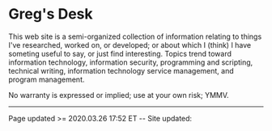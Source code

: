 # Greg's Desk

This web site is a semi-organized collection of information relating to things I've researched, worked on, or developed; or about which I (think) I have someting useful to say, or just find interesting. Topics trend toward information technology, information security, programming and scripting, technical writing, information technology service management, and program management.

No warranty is expressed or implied; use at your own risk; YMMV.

<hr class="tight"><p class="timestamp">Page updated >= 2020.03.26 17:52 ET -- Site updated: <span id="timestamp"></span></p>
<script type='text/javascript'>document.getElementById("timestamp").innerHTML = Date(document.lastModified);</script>
